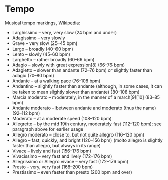 # Tempo

Musical tempo markings, [Wikipedia](https://en.wikipedia.org/wiki/Tempo#Basic_tempo_markings):

- Larghissimo – very, very slow (24 bpm and under)
- Adagissimo – very slowly
- Grave – very slow (25–45 bpm)
- Largo – broadly (40–60 bpm)
- Lento – slowly (45–60 bpm)
- Larghetto – rather broadly (60–66 bpm)
- Adagio – slowly with great expression[8] (66–76 bpm)
- Adagietto – slower than andante (72–76 bpm) or slightly faster than adagio (70–80 bpm)
- Andante – at a walking pace (76–108 bpm)
- Andantino – slightly faster than andante (although, in some cases, it can be taken to mean slightly slower than andante) (80–108 bpm)
- Marcia moderato – moderately, in the manner of a march[9][10] (83–85 bpm)
- Andante moderato – between andante and moderato (thus the name) (92–112 bpm)
- Moderato – at a moderate speed (108–120 bpm)
- Allegretto – by the mid 19th century, moderately fast (112–120 bpm); see paragraph above for earlier usage
- Allegro moderato – close to, but not quite allegro (116–120 bpm)
- Allegro – fast, quickly, and bright (120–156 bpm) (molto allegro is slightly faster than allegro, but always in its range)
- Vivace – lively and fast (156–176 bpm)
- Vivacissimo – very fast and lively (172–176 bpm)
- Allegrissimo or Allegro vivace – very fast (172–176 bpm)
- Presto – very, very fast (168–200 bpm)
- Prestissimo – even faster than presto (200 bpm and over)
